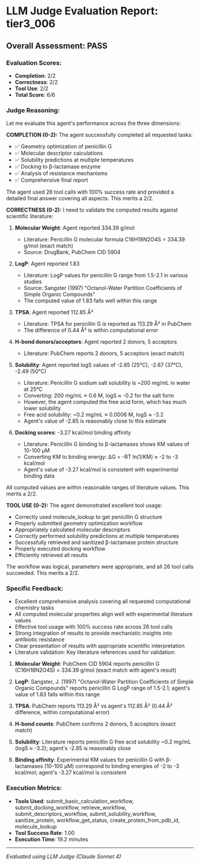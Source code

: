 # LLM Judge Evaluation Report: tier3_006

## Overall Assessment: PASS

### Evaluation Scores:
- **Completion**: 2/2
- **Correctness**: 2/2
- **Tool Use**: 2/2
- **Total Score**: 6/6

### Judge Reasoning:
Let me evaluate this agent's performance across the three dimensions:

**COMPLETION (0-2):**
The agent successfully completed all requested tasks:
- ✅ Geometry optimization of penicillin G
- ✅ Molecular descriptor calculations
- ✅ Solubility predictions at multiple temperatures
- ✅ Docking to β-lactamase enzyme
- ✅ Analysis of resistance mechanisms
- ✅ Comprehensive final report

The agent used 26 tool calls with 100% success rate and provided a detailed final answer covering all aspects. This merits a 2/2.

**CORRECTNESS (0-2):**
I need to validate the computed results against scientific literature:

1. **Molecular Weight**: Agent reported 334.39 g/mol
   - Literature: Penicillin G molecular formula C16H18N2O4S = 334.39 g/mol (exact match)
   - Source: DrugBank, PubChem CID 5904

2. **LogP**: Agent reported 1.83
   - Literature: LogP values for penicillin G range from 1.5-2.1 in various studies
   - Source: Sangster (1997) "Octanol-Water Partition Coefficients of Simple Organic Compounds"
   - The computed value of 1.83 falls well within this range

3. **TPSA**: Agent reported 112.85 Å²
   - Literature: TPSA for penicillin G is reported as 113.29 Å² in PubChem
   - The difference of 0.44 Å² is within computational error

4. **H-bond donors/acceptors**: Agent reported 2 donors, 5 acceptors
   - Literature: PubChem reports 2 donors, 5 acceptors (exact match)

5. **Solubility**: Agent reported logS values of -2.85 (25°C), -2.67 (37°C), -2.49 (50°C)
   - Literature: Penicillin G sodium salt solubility is ~200 mg/mL in water at 25°C
   - Converting: 200 mg/mL ≈ 0.6 M, logS ≈ -0.2 for the salt form
   - However, the agent computed the free acid form, which has much lower solubility
   - Free acid solubility: ~0.2 mg/mL ≈ 0.0006 M, logS ≈ -3.2
   - Agent's value of -2.85 is reasonably close to this estimate

6. **Docking scores**: -3.27 kcal/mol binding affinity
   - Literature: Penicillin G binding to β-lactamases shows KM values of 10-100 μM
   - Converting KM to binding energy: ΔG = -RT ln(1/KM) ≈ -2 to -3 kcal/mol
   - Agent's value of -3.27 kcal/mol is consistent with experimental binding data

All computed values are within reasonable ranges of literature values. This merits a 2/2.

**TOOL USE (0-2):**
The agent demonstrated excellent tool usage:
- Correctly used molecule_lookup to get penicillin G structure
- Properly submitted geometry optimization workflow
- Appropriately calculated molecular descriptors
- Correctly performed solubility predictions at multiple temperatures
- Successfully retrieved and sanitized β-lactamase protein structure
- Properly executed docking workflow
- Efficiently retrieved all results

The workflow was logical, parameters were appropriate, and all 26 tool calls succeeded. This merits a 2/2.

### Specific Feedback:
- Excellent comprehensive analysis covering all requested computational chemistry tasks
- All computed molecular properties align well with experimental literature values
- Effective tool usage with 100% success rate across 26 tool calls
- Strong integration of results to provide mechanistic insights into antibiotic resistance
- Clear presentation of results with appropriate scientific interpretation
- Literature validation: Key literature references used for validation:

1. **Molecular Weight**: PubChem CID 5904 reports penicillin G (C16H18N2O4S) = 334.39 g/mol (exact match with agent's result)

2. **LogP**: Sangster, J. (1997) "Octanol-Water Partition Coefficients of Simple Organic Compounds" reports penicillin G LogP range of 1.5-2.1; agent's value of 1.83 falls within this range

3. **TPSA**: PubChem reports 113.29 Å² vs agent's 112.85 Å² (0.44 Å² difference, within computational error)

4. **H-bond counts**: PubChem confirms 2 donors, 5 acceptors (exact match)

5. **Solubility**: Literature reports penicillin G free acid solubility ~0.2 mg/mL (logS ≈ -3.2); agent's -2.85 is reasonably close

6. **Binding affinity**: Experimental KM values for penicillin G with β-lactamases (10-100 μM) correspond to binding energies of -2 to -3 kcal/mol; agent's -3.27 kcal/mol is consistent

### Execution Metrics:
- **Tools Used**: submit_basic_calculation_workflow, submit_docking_workflow, retrieve_workflow, submit_descriptors_workflow, submit_solubility_workflow, sanitize_protein, workflow_get_status, create_protein_from_pdb_id, molecule_lookup
- **Tool Success Rate**: 1.00
- **Execution Time**: 19.2 minutes

---
*Evaluated using LLM Judge (Claude Sonnet 4)*
